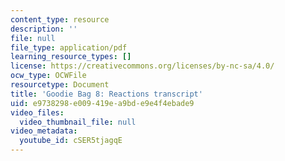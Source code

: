```yaml
---
content_type: resource
description: ''
file: null
file_type: application/pdf
learning_resource_types: []
license: https://creativecommons.org/licenses/by-nc-sa/4.0/
ocw_type: OCWFile
resourcetype: Document
title: 'Goodie Bag 8: Reactions transcript'
uid: e9738298-e009-419e-a9bd-e9e4f4ebade9
video_files:
  video_thumbnail_file: null
video_metadata:
  youtube_id: cSER5tjagqE
---
```

